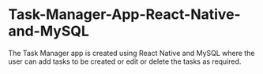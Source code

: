 # Task-Manager-App-React-Native-and-MySQL
The Task Manager app is created using React Native and MySQL where the user can add tasks to be created or edit or delete the tasks as required. 
